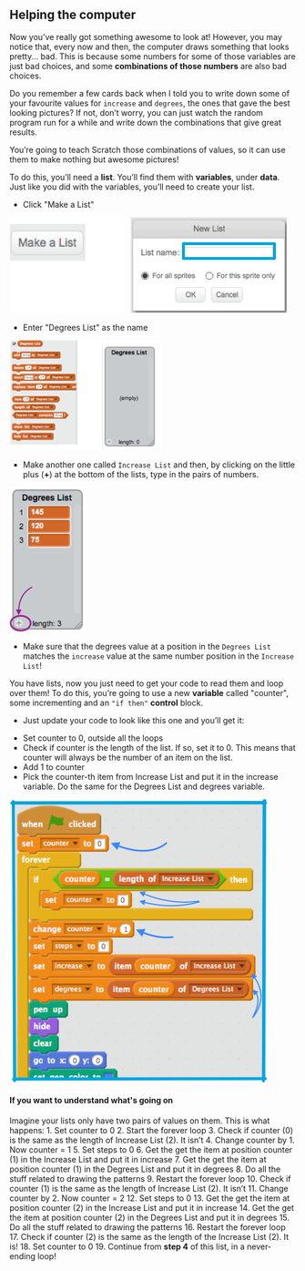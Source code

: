## Helping the computer

Now you’ve really got something awesome to look at! However, you may notice that, every now and then, the computer draws something that looks pretty... bad. This is because some numbers for some of those variables are just bad choices, and some **combinations of those numbers** are also bad choices.

Do you remember a few cards back when I told you to write down some of your favourite values for `increase` and `degrees`, the ones that gave the best looking pictures? If not, don’t worry, you can just watch the random program run for a while and write down the combinations that give great results.

You’re going to teach Scratch those combinations of values, so it can use them to make nothing but awesome pictures!

To do this, you’ll need a **list**. You’ll find them with **variables**, under **data**. Just like you did with the variables, you’ll need to create your list. 

+ Click "Make a List"

![](images/helping1a.png)

+ Enter "Degrees List" as the name

![](images/helping1b.png)


+ Make another one called `Increase List` and then, by clicking on the little plus (**+**) at the bottom of the lists, type in the pairs of numbers. 

![](images/helping2.png)

+ Make sure that the degrees value at a position in the `Degrees List` matches the `increase` value at the same number position in the `Increase List`!

You have lists, now you just need to get your code to read them and loop over them! To do this, you’re going to use a new **variable** called "counter", some incrementing and an `"if then"` **control** block. 

+ Just update your code to look like this one and you’ll get it:
 * Set counter to 0, outside all the loops
 * Check if counter is the length of the list. If so, set it to 0. This means that counter will always be the number of an item on the list.
 * Add 1 to counter
 * Pick the counter-th item from Increase List and put it in the increase variable. Do the same for the Degrees List and degrees variable.

![](images/helping3.png)

#### If you want to understand what's going on

Imagine your lists only have two pairs of values on them. This is what happens:
        1. Set counter to 0
        2. Start the forever loop
        3. Check if counter (0) is the same as the length of Increase List (2). It isn’t
        4. Change counter by 1. Now counter = 1
        5. Set steps to 0
        6. Get the get the item at position counter (1) in the Increase List and put it in increase 
        7. Get the get the item at position counter (1) in the Degrees List and put it in degrees 
        8. Do all the stuff related to drawing the patterns
        9. Restart the forever loop
        10. Check if counter (1) is the same as the length of Increase List (2). It isn’t
        11. Change counter by 2. Now counter = 2
        12. Set steps to 0
        13. Get the get the item at position counter (2) in the Increase List and put it in increase 
        14. Get the get the item at position counter (2) in the Degrees List and put it in degrees 
        15. Do all the stuff related to drawing the patterns
        16. Restart the forever loop
        17. Check if counter (2) is the same as the length of the Increase List (2). It is!
        18. Set counter to 0
        19. Continue from **step 4** of this list, in a never-ending loop!




